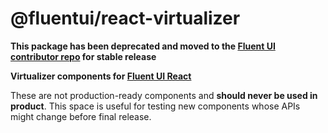 # @fluentui/react-virtualizer

**This package has been deprecated and moved to the [Fluent UI contributor repo](https://github.com/microsoft/fluentui-contrib) for stable release**

**Virtualizer components for [Fluent UI React](https://react.fluentui.dev/)**

These are not production-ready components and **should never be used in product**. This space is useful for testing new components whose APIs might change before final release.
